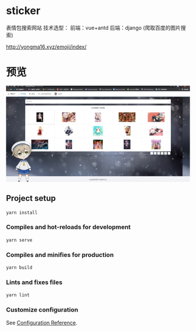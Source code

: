 # sticker
表情包搜索网站
技术选型：
前端：vue+antd
后端：django (爬取百度的图片搜索)

http://yongma16.xyz/emoji/index/
# 预览
![alt text](./img/index.jpg "Title")

## Project setup
```
yarn install
```

### Compiles and hot-reloads for development
```
yarn serve
```

### Compiles and minifies for production
```
yarn build
```

### Lints and fixes files
```
yarn lint
```

### Customize configuration
See [Configuration Reference](https://cli.vuejs.org/config/).


